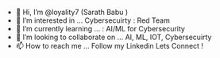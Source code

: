 - 👋 Hi, I’m @loyality7 (Sarath Babu )
- 👀 I’m interested in ... Cybersecuirty : Red Team 
- 🌱 I’m currently learning ... : AI/ML for Cybersecurity
- 💞️ I’m looking to collaborate on ...  AI, ML, IOT, Cybersecuirty
- 📫 How to reach me ... Follow my Linkedin Lets Connect !

<!---

--->
